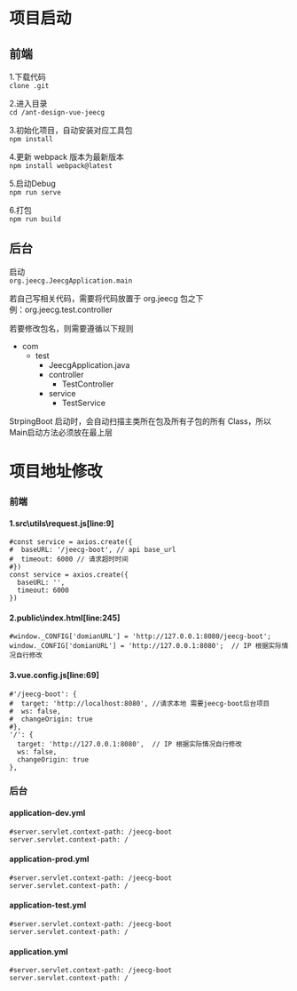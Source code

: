 # 项目启动
## 前端

1.下载代码<br/>
`clone .git`

2.进入目录<br/>
`cd /ant-design-vue-jeecg`

3.初始化项目，自动安装对应工具包<br/>
`npm install`

4.更新 webpack 版本为最新版本<br/>
`npm install webpack@latest`

5.启动Debug<br/>
`npm run serve`

6.打包<br/>
`npm run build`


## 后台
启动<br/>
`org.jeecg.JeecgApplication.main`


若自己写相关代码，需要将代码放置于 org.jeecg 包之下<br/>
例：org.jeecg.test.controller

若要修改包名，则需要遵循以下规则

+ com
  + test
    + JeecgApplication.java
    + controller
      + TestController
    + service
      + TestService
    
StrpingBoot 启动时，会自动扫描主类所在包及所有子包的所有 Class，所以Main启动方法必须放在最上层

# 项目地址修改

### 前端
#### 1.src\utils\request.js[line:9]
```
#const service = axios.create({
#  baseURL: '/jeecg-boot', // api base_url
#  timeout: 6000 // 请求超时时间
#})
const service = axios.create({
  baseURL: '',
  timeout: 6000
})
```

#### 2.public\index.html[line:245]
```
#window._CONFIG['domianURL'] = 'http://127.0.0.1:8080/jeecg-boot';
window._CONFIG['domianURL'] = 'http://127.0.0.1:8080';  // IP 根据实际情况自行修改
```

#### 3.vue.config.js[line:69]
```
#'/jeecg-boot': {
#  target: 'http://localhost:8080', //请求本地 需要jeecg-boot后台项目
#  ws: false,
#  changeOrigin: true
#},
'/': {
  target: 'http://127.0.0.1:8080',  // IP 根据实际情况自行修改
  ws: false,
  changeOrigin: true
},
```

### 后台
#### application-dev.yml
```
#server.servlet.context-path: /jeecg-boot
server.servlet.context-path: /
```
#### application-prod.yml
```
#server.servlet.context-path: /jeecg-boot
server.servlet.context-path: /
```
#### application-test.yml
```
#server.servlet.context-path: /jeecg-boot
server.servlet.context-path: /
```
#### application.yml
```
#server.servlet.context-path: /jeecg-boot
server.servlet.context-path: /
```
